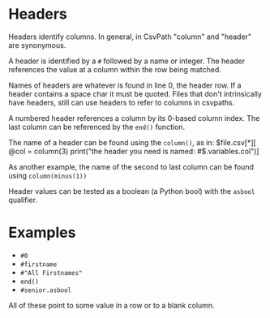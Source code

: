 
# Headers

Headers identify columns. In general, in CsvPath "column" and "header" are synonymous.

A header is identified by a `#` followed by a name or integer. The header references the value at a column within the row being matched.

Names of headers are whatever is found in line 0, the header row. If a header contains a space char it must be quoted. Files that don't intrinsically have headers, still can use headers to refer to columns in csvpaths.

A numbered header references a column by its 0-based column index. The last column can be referenced by the `end()` function.

The name of a header can be found using the `column()`, as in:
    $file.csv[*][ @col = column(3) print("the header you need is named: #$.variables.col")]

As another example, the name of the second to last column can be found using `column(minus(1))`

Header values can be tested as a boolean (a Python bool) with the `asbool` qualifier.


# Examples

- `#0`
- `#firstname`
- `#"All Firstnames"`
- `end()`
- `#senior.asbool`

All of these point to some value in a row or to a blank column.


